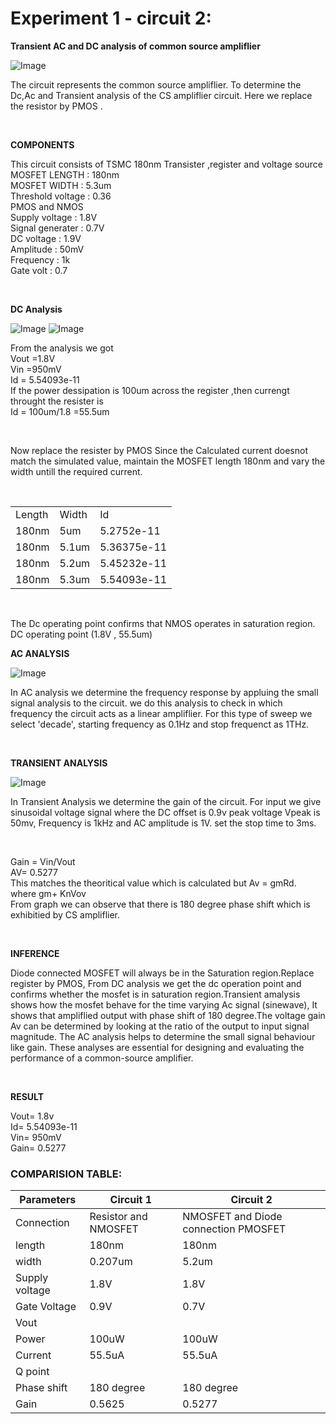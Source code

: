 # Experiment 1 - circuit 2:

**Transient AC and DC analysis of common source ampliflier**

![Image](https://github.com/user-attachments/assets/924a28ea-fda1-440a-9d24-e2438bbbed8d)

<p> The circuit represents the common source ampliflier. To determine the Dc,Ac and Transient analysis of the CS ampliflier circuit. Here we replace the resistor by PMOS .</p> <br>

**COMPONENTS**
<p>
  This circuit consists of TSMC 180nm Transister ,register and voltage source <br> 
  MOSFET LENGTH : 180nm <br>
  MOSFET WIDTH :   5.3um    <br>
  Threshold voltage : 0.36 <br>
  PMOS and NMOS  <br>
  Supply voltage : 1.8V <br>
  Signal generater : 0.7V   <br>
  DC voltage : 1.9V     <br>
  Amplitude :  50mV   <br>
  Frequency :   1k   <br> 
  Gate volt : 0.7<br>

</p> <br>

**DC Analysis**

![Image](https://github.com/user-attachments/assets/25559551-c57b-4206-a4ab-89199bad6401)
![Image](https://github.com/user-attachments/assets/682654ab-12d1-408a-8f3f-f5e5af9f0caf)

<p>
From the analysis we got<br> 
Vout =1.8V    <br>
Vin =950mV <br>
Id = 5.54093e-11     <br>
 If the power dessipation is 100um  across the register ,then 
 currengt  throught the resister is<br>
 Id = 100um/1.8 =55.5um<br>

</p> <br>

<p>
  Now replace the resister  by PMOS 
  Since the Calculated current doesnot match the simulated value, maintain the MOSFET length 180nm and vary the width untill the required current.  
</p>

<table>
  <tr>
    <td>Length</td>
    <td>Width</td>
    <td>Id</td>
  </tr>
  <tr>
    <td>180nm</td>
    <td>5um</td>
    <td>5.2752e-11</td>
  </tr>
  <tr>
  <td>180nm</td>
  <td>5.1um</td>
  <td> 5.36375e-11	</td>
  </tr><br>
  <tr>
    <td>180nm</td>
    <td>5.2um</td>
    <td> 5.45232e-11	</td>
  </tr>
    
  <tr>
    <td>180nm</td>
    <td>5.3um</td>
    <td> 5.54093e-11</td>
  </tr>
</table><br>

<p>
   The Dc operating point confirms that NMOS operates in saturation region.<br>
   DC operating point (1.8V , 55.5um)
   
</p>

**AC ANALYSIS**


![Image](https://github.com/user-attachments/assets/69ab131d-d236-4d1f-bf34-40f629bcb79a)

<P>
  In AC analysis we determine the frequency response by appluing the small signal analysis to the circuit. we do this analysis to check in which frequency the circuit acts as a linear ampliflier.
  For this type of sweep we select 'decade', starting frequency as 0.1Hz and stop frequenct as 1THz.

</P><br>

**TRANSIENT ANALYSIS**



![Image](https://github.com/user-attachments/assets/d0f1a060-cf14-4521-8669-9f23ef014128)





<p>
  In Transient  Analysis we determine the gain of the circuit. For input we give sinusoidal voltage signal where the DC offset is 0.9v peak voltage Vpeak is 50mv, Frequency is 1kHz and AC amplitude is 1V. set the stop time to 3ms.
</p><br>

<p>
  Gain = Vin/Vout<br>
  AV= 0.5277 <br>
  This matches the theoritical value which is calculated but Av = gmRd.<br>
  where gm+ KnVov<br>
  From graph we can observe that there is 180 degree phase shift which is exhibitied by CS ampliflier.
  
</p><br>

**INFERENCE**
<p>
 Diode connected MOSFET will always be in the Saturation region.Replace register by PMOS, From DC analysis we get the dc operation point and confirms whether the mosfet is in saturation region.Transient amalysis  shows how the mosfet behave for the time varying Ac signal (sinewave), It shows that ampliflied output with phase shift of 180 degree.The voltage gain Av can be determined by looking at the ratio of the output to input signal magnitude.
The AC analysis helps to determine the small signal behaviour like gain.
These analyses are essential for designing and evaluating the performance of a common-source amplifier.
  
</p><br>

**RESULT**
<p>
  Vout= 1.8v  <br>
  Id=  5.54093e-11<br>
  Vin= 950mV   <br>
  Gain= 0.5277   <br>
  
</p>

### COMPARISION TABLE:

|    Parameters      |        Circuit 1      |               Circuit 2              |
|--------------------|-----------------------|--------------------------------------|
|   Connection       | Resistor and NMOSFET  | NMOSFET and Diode connection PMOSFET |
|    length          |     180nm             |                180nm                 |
|     width          |     0.207um           |               5.2um                  |
|     Supply voltage |      1.8V             |                 1.8V                 |
|    Gate Voltage    |        0.9V           |                0.7V                  |
|     Vout           |                       |                                      |
|     Power          |     100uW             |               100uW                  |
|      Current       |      55.5uA           |              55.5uA                  |
|     Q point        |                       |                                      |
|     Phase shift    |       180 degree      |             180 degree               |
|     Gain           |    0.5625             |               0.5277                       |







  



























